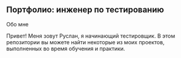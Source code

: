 <h2>Портфолио: инженер по тестированию</h2>
<p>Обо мне</p>
<p>Привет! Меня зовут Руслан, я начинающий тестировщик.
В этом репозитории вы можете найти некоторые из моих проектов, выполненных во время обучения и практики.</p>
